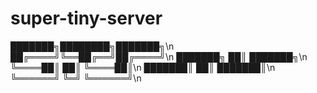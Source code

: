 # super-tiny-server
███████╗████████╗███████╗\n
██╔════╝╚══██╔══╝██╔════╝\n
███████╗   ██║   ███████╗\n
╚════██║   ██║   ╚════██║\n
███████║   ██║   ███████║\n
╚══════╝   ╚═╝   ╚══════╝\n
                         
